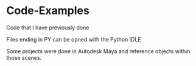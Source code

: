 # Code-Examples
Code that I have previously done

Files ending in PY can be opned with the Python IDLE

Some projects were done in Autodesk Maya and reference objects within those scenes. 
